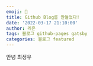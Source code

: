 ```yaml
---
emoji: 🔮
title: Github Blog를 만들었다!
date: '2022-03-17 21:10:00'
author: 리은
tags: 블로그 github-pages gatsby
categories: 블로그 featured
---
```


안녕 최정우

```toc

```

